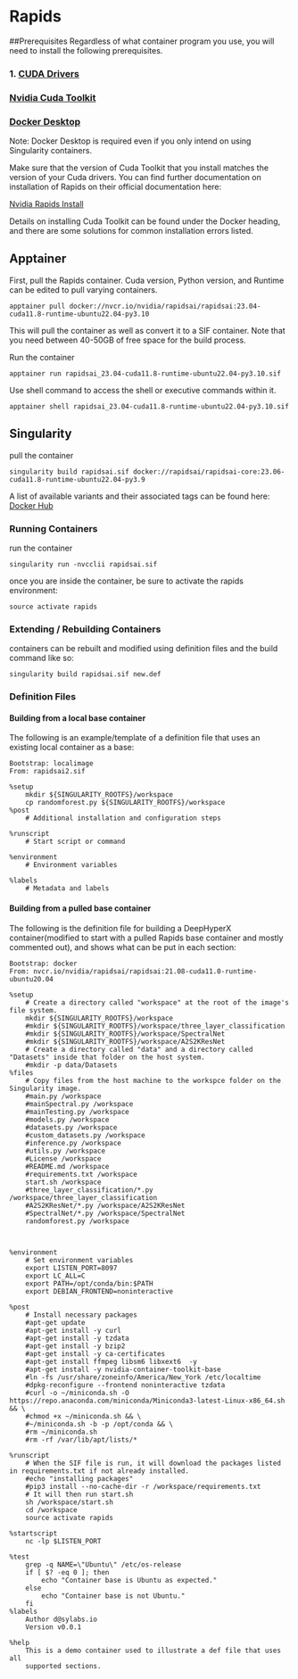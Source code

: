 # Rapids
##Prerequisites
Regardless of what container program you use, you will need to install the following prerequisites. 

### 1. [CUDA Drivers](https://docs.nvidia.com/cuda/cuda-installation-guide-microsoft-windows/index.html)

### [Nvidia Cuda Toolkit](https://www.docker.com/products/docker-desktop/)

### [Docker Desktop](https://www.docker.com/products/docker-desktop/)

Note: Docker Desktop is required even if you only intend on using Singularity containers.

Make sure that the version of Cuda Toolkit that you install matches the version of your Cuda drivers. You can find further documentation on installation of Rapids on their official documentation here:

[Nvidia Rapids Install](https://docs.rapids.ai/install)

Details on installing Cuda Toolkit can be found under the Docker heading, and there are some solutions for common installation errors listed.

## Apptainer
First, pull the Rapids container. Cuda version, Python version, and Runtime can be edited to pull varying containers.
```
apptainer pull docker://nvcr.io/nvidia/rapidsai/rapidsai:23.04-cuda11.8-runtime-ubuntu22.04-py3.10
```
This will pull the container as well as convert it to a SIF container. Note that you need between 40-50GB of free space for the build process.

Run the container
```
apptainer run rapidsai_23.04-cuda11.8-runtime-ubuntu22.04-py3.10.sif
```
Use shell command to access the shell or executive commands within it.
```
apptainer shell rapidsai_23.04-cuda11.8-runtime-ubuntu22.04-py3.10.sif
```
## Singularity
pull the container
```
singularity build rapidsai.sif docker://rapidsai/rapidsai-core:23.06-cuda11.8-runtime-ubuntu22.04-py3.9
```
A list of available variants and their associated tags can be found here:
[Docker Hub](https://hub.docker.com/r/rapidsai/rapidsai/tags)
### Running Containers
run the container
```
singularity run -nvcclii rapidsai.sif
```
once you are inside the container, be sure to activate the rapids environment:
```
source activate rapids
```
### Extending / Rebuilding Containers
containers can be rebuilt and modified using definition files and the build command like so:
```
singularity build rapidsai.sif new.def
```
### Definition Files
#### Building from a local base container
The following is an example/template of a definition file that uses an existing local container as a base:
```
Bootstrap: localimage
From: rapidsai2.sif

%setup
    mkdir ${SINGULARITY_ROOTFS}/workspace
    cp randomforest.py ${SINGULARITY_ROOTFS}/workspace
%post
    # Additional installation and configuration steps

%runscript
    # Start script or command

%environment
    # Environment variables

%labels
    # Metadata and labels
```
#### Building from a pulled base container
The following is the definition file for building a DeepHyperX container(modified to start with a pulled Rapids base container and mostly commented out), and shows what can be put in each section:
```
Bootstrap: docker
From: nvcr.io/nvidia/rapidsai/rapidsai:21.08-cuda11.0-runtime-ubuntu20.04

%setup
    # Create a directory called "workspace" at the root of the image's file system.
    mkdir ${SINGULARITY_ROOTFS}/workspace
    #mkdir ${SINGULARITY_ROOTFS}/workspace/three_layer_classification
    #mkdir ${SINGULARITY_ROOTFS}/workspace/SpectralNet
    #mkdir ${SINGULARITY_ROOTFS}/workspace/A2S2KResNet
    # Create a directory called "data" and a directory called "Datasets" inside that folder on the host system.
    #mkdir -p data/Datasets
%files
    # Copy files from the host machine to the workspce folder on the Singularity image.
    #main.py /workspace
    #mainSpectral.py /workspace
    #mainTesting.py /workspace
    #models.py /workspace
    #datasets.py /workspace
    #custom_datasets.py /workspace
    #inference.py /workspace
    #utils.py /workspace
    #License /workspace
    #README.md /workspace
    #requirements.txt /workspace
    start.sh /workspace
    #three_layer_classification/*.py /workspace/three_layer_classification
    #A2S2KResNet/*.py /workspace/A2S2KResNet
    #SpectralNet/*.py /workspace/SpectralNet
    randomforest.py /workspace



%environment
    # Set environment variables
    export LISTEN_PORT=8097
    export LC_ALL=C
    export PATH=/opt/conda/bin:$PATH
    export DEBIAN_FRONTEND=noninteractive

%post
    # Install necessary packages
    #apt-get update
    #apt-get install -y curl
    #apt-get install -y tzdata
    #apt-get install -y bzip2
    #apt-get install -y ca-certificates
    #apt-get install ffmpeg libsm6 libxext6  -y
    #apt-get install -y nvidia-container-toolkit-base
    #ln -fs /usr/share/zoneinfo/America/New_York /etc/localtime
    #dpkg-reconfigure --frontend noninteractive tzdata
    #curl -o ~/miniconda.sh -O  https://repo.anaconda.com/miniconda/Miniconda3-latest-Linux-x86_64.sh  && \
    #chmod +x ~/miniconda.sh && \
    #~/miniconda.sh -b -p /opt/conda && \
    #rm ~/miniconda.sh
    #rm -rf /var/lib/apt/lists/*

%runscript
    # When the SIF file is run, it will download the packages listed in requirements.txt if not already installed.
    #echo "installing packages"
    #pip3 install --no-cache-dir -r /workspace/requirements.txt
    # It will then run start.sh
    sh /workspace/start.sh
    cd /workspace
    source activate rapids

%startscript
    nc -lp $LISTEN_PORT

%test
    grep -q NAME=\"Ubuntu\" /etc/os-release
    if [ $? -eq 0 ]; then
        echo "Container base is Ubuntu as expected."
    else
        echo "Container base is not Ubuntu."
    fi
%labels
    Author d@sylabs.io
    Version v0.0.1

%help
    This is a demo container used to illustrate a def file that uses all
    supported sections.
```

